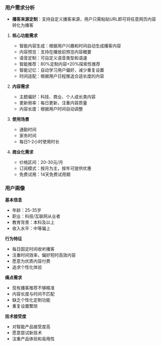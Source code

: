 
### 用户需求分析
- **播客来源定制**：支持自定义播客来源，用户只需粘贴URL即可将任意网页内容转化为播客

1. **核心功能需求**
   - 智能内容生成：根据用户兴趣和时间自动生成播客内容
   - 内容预览：支持在播放前预览内容概要
   - 语音定制：可自定义语音类型和语速
   - 智能推荐：80%定制内容+20%探索性推荐
   - 智能记忆：自动学习用户偏好，减少重复设置
   - 时间适配：根据用户日程推送合适长度的内容

2. **内容需求**
   - 主题偏好：科技、商业、个人成长类内容
   - 更新频率：每日更新，注重内容质量
   - 内容长度：根据用户时间自动调整

3. **使用场景**
   - 通勤时间
   - 家务时间
   - 每日1-2小时使用时长

4. **商业化需求**
   - 价格区间：20-30元/月
   - 订阅模式：按月为主，按年可提供优惠
   - 免费试用：14天免费试用期

### 用户画像

**基本信息**
- 年龄：25-35岁
- 职业：科技/互联网从业者
- 教育背景：本科及以上
- 收入水平：中等偏上

**行为特征**
- 每日固定时间收听播客
- 注重时间效率，偏好短时高效内容
- 愿意为优质内容付费
- 追求个性化体验

**痛点需求**
- 现有播客推荐不够精准
- 内容长度与时间不匹配
- 缺乏个性化定制功能
- 重复设置繁琐

**技术接受度**
- 对智能产品接受度高
- 愿意尝试新技术
- 注重产品体验和易用性